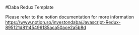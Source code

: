 #Daba Redux Template


Please refer to the notion documentation for more information
https://www.notion.so/investondaba/Javascript-Redux-895121d81145496185aca50ace2a5b8d

